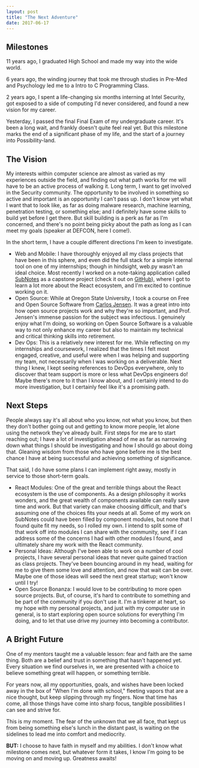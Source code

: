 ```yaml
---
layout: post
title: "The Next Adventure"
date: 2017-06-17
---
```


## Milestones
11 years ago, I graduated High School and made my way into the wide world.

6 years ago, the winding journey that took me through studies in Pre-Med and Psychology led me to a Intro to C Programming Class.

2 years ago, I spent a life-changing six months interning at Intel Security, got exposed to a side of computing I'd never considered, and found a new vision for my career.

Yesterday, I passed the final Final Exam of my undergraduate career. It's been a long wait, and frankly doesn't quite feel real yet. But this milestone marks the end of a significant phase of my life, and the start of a journey into Possibility-land.

## The Vision
My interests within computer science are almost as varied as my experiences outside the field, and finding out what path works for me will have to be an active process of walking it. Long term, I want to get involved in the Security community. The opportunity to be involved in something so active and important is an opportunity I can't pass up. I don't know yet what I want that to look like, as far as doing malware research, machine learning, penetration testing, or something else; and I definitely have some skills to build yet before I get there. But skill building is a perk as far as I'm concerned, and there's no point being picky about the path as long as I can meet my goals (speaker at DEFCON, here I come!).

In the short term, I have a couple different directions I'm keen to investigate.
* Web and Mobile: I have thoroughly enjoyed all my class projects that have been in this sphere, and even did the full stack for a simple internal tool on one of my internships; though in hindsight, web.py wasn't an ideal choice. Most recently I worked on a note-taking application called [SubNotes][1] as a capstone project (check it out on [GitHub][2]), where I got to learn a lot more about the React ecosystem, and I'm excited to continue working on it.
* Open Source: While at Oregon State University, I took a course on Free and Open Source Software from [Carlos Jensen][3]. It was a great intro into how open source projects work and why they're so important, and Prof. Jensen's immense passion for the subject was infectious. I genuinely enjoy what I'm doing, so working on Open Source Software is a valuable way to not only enhance my career but also to maintain my technical and critical thinking skills into retirement.
* Dev Ops: This is a relatively new interest for me. While reflecting on my internships and coursework, I realized that the times I felt most engaged, creative, and useful were when I was helping and supporting my team, not necessarily when I was working on a deliverable. Next thing I knew, I kept seeing references to DevOps everywhere, only to discover that team support is more or less what DevOps engineers do! Maybe there's more to it than I know about, and I certainly intend to do more investigation, but I certainly feel like it's a promising path.

## Next Steps
People always say it's all about who you know, not what you know, but then they don't bother going out and getting to know more people, let alone using the network they've already built. First steps for me are to start reaching out; I have a lot of investigation ahead of me as far as narrowing down what things I should be investigating and how I should go about doing that. Gleaning wisdom from those who have gone before me is the best chance I have at being successful and achieving something of significance.

That said, I do have some plans I can implement right away, mostly in service to those short-term goals.
* React Modules: One of the great and terrible things about the React ecosystem is the use of components. As a design philosophy it works wonders, and the great wealth of components available can really save time and work. But that variety can make choosing difficult, and that's assuming one of the choices fits your needs at all. Some of my work on SubNotes could have been filled by component modules, but none that I found quite fit my needs, so I rolled my own. I intend to split some of that work off into modules I can share with the community, see if I can address some of the concerns I had with other modules I found, and ultimately share my work with the React community.
* Personal Ideas: Although I've been able to work on a number of cool projects, I have several personal ideas that never quite gained traction as class projects. They've been bouncing around in my head, waiting for me to give them some love and attention, and now that wait can be over. Maybe one of those ideas will seed the next great startup; won't know until I try!
* Open Source Bonanza: I would love to be contributing to more open source projects. But, of course, it's hard to contribute to something and be part of the community if you don't use it. I'm a tinkerer at heart, so my hope with my personal projects, and just with my computer use in general, is to start exploring open source solutions for everything I'm doing, and to let that use drive my journey into becoming a contributor.

## A Bright Future
One of my mentors taught me a valuable lesson: fear and faith are the same thing. Both are a belief and trust in something that hasn't happened yet. Every situation we find ourselves in, we are presented with a choice to believe something great will happen, or something terrible.

For years now, all my opportunities, goals, and wishes have been locked away in the box of "When I'm done with school," fleeting vapors that are a nice thought, but keep slipping through my fingers. Now that time has come, all those things have come into sharp focus, tangible possibilities I can see and strive for.

This is my moment. The fear of the unknown that we all face, that kept us from being something else's lunch in the distant past, is waiting on the sidelines to lead me into comfort and mediocrity.

**BUT:** I choose to have faith in myself and my abilities. I don't know what milestone comes next, but whatever form it takes, I know I'm going to be moving on and moving up. Greatness awaits!

[1]: http://subnotes.io/
[2]: https://github.com/
[3]: http://web.engr.oregonstate.edu/~jensenca/OSU_ENGR/index.html
